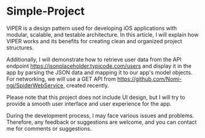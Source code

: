 # Simple-Project
VIPER is a design pattern used for developing iOS applications with modular, scalable, and testable architecture. In this article, I will explain how VIPER works and its benefits for creating clean and organized project structures.

Additionally, I will demonstrate how to retrieve user data from the API endpoint https://jsonplaceholder.typicode.com/users and display it in the app by parsing the JSON data and mapping it to our app's model objects. For networking, we will use a GET API from https://github.com/Nomi-ngj/SpiderWebService, created recently.

Please note that this project does not include UI design, but I will try to provide a smooth user interface and user experience for the app.

During the development process, I may face various issues and problems. Therefore, any feedback or suggestions are welcome, and you can contact me for comments or suggestions.
